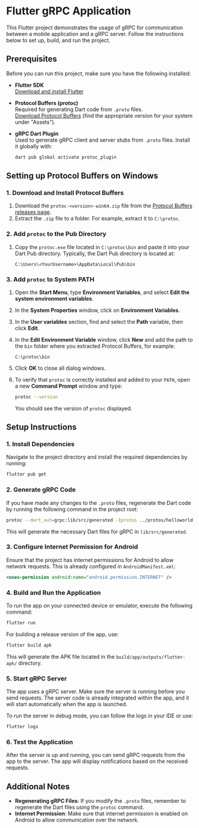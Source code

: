 # Flutter gRPC Application

This Flutter project demonstrates the usage of gRPC for communication between a mobile application and a gRPC server. Follow the instructions below to set up, build, and run the project.

## Prerequisites

Before you can run this project, make sure you have the following installed:

- **Flutter SDK**  
  [Download and install Flutter](https://flutter.dev/docs/get-started/install)
  
- **Protocol Buffers (protoc)**  
  Required for generating Dart code from `.proto` files.  
  [Download Protocol Buffers](https://github.com/protocolbuffers/protobuf/releases/latest) (find the appropriate version for your system under "Assets").

- **gRPC Dart Plugin**  
  Used to generate gRPC client and server stubs from `.proto` files. Install it globally with:
  
  ```bash
  dart pub global activate protoc_plugin
  ```

## Setting up Protocol Buffers on Windows

### 1. Download and Install Protocol Buffers

1. Download the `protoc-<version>-win64.zip` file from the [Protocol Buffers releases page](https://github.com/protocolbuffers/protobuf/releases/latest).
2. Extract the `.zip` file to a folder. For example, extract it to `C:\protoc`.

### 2. Add `protoc` to the Pub Directory

1. Copy the `protoc.exe` file located in `C:\protoc\bin` and paste it into your Dart Pub directory. Typically, the Dart Pub directory is located at:
   ```
   C:\Users\<YourUsername>\AppData\Local\Pub\bin
   ```

### 3. Add `protoc` to System PATH

1. Open the **Start Menu**, type **Environment Variables**, and select **Edit the system environment variables**.
2. In the **System Properties** window, click on **Environment Variables**.
3. In the **User variables** section, find and select the **Path** variable, then click **Edit**.
4. In the **Edit Environment Variable** window, click **New** and add the path to the `bin` folder where you extracted Protocol Buffers, for example:
   ```
   C:\protoc\bin
   ```
5. Click **OK** to close all dialog windows.

6. To verify that `protoc` is correctly installed and added to your `PATH`, open a new **Command Prompt** window and type:
   ```bash
   protoc --version
   ```
   You should see the version of `protoc` displayed.

## Setup Instructions

### 1. Install Dependencies

Navigate to the project directory and install the required dependencies by running:

```bash
flutter pub get
```

### 2. Generate gRPC Code

If you have made any changes to the `.proto` files, regenerate the Dart code by running the following command in the project root:

```bash
protoc --dart_out=grpc:lib/src/generated -Iprotos ../protos/helloworld.proto
```

This will generate the necessary Dart files for gRPC in `lib/src/generated`.

### 3. Configure Internet Permission for Android

Ensure that the project has internet permissions for Android to allow network requests. This is already configured in `AndroidManifest.xml`:

```xml
<uses-permission android:name="android.permission.INTERNET" />
```

### 4. Build and Run the Application

To run the app on your connected device or emulator, execute the following command:

```bash
flutter run
```

For building a release version of the app, use:

```bash
flutter build apk
```

This will generate the APK file located in the `build/app/outputs/flutter-apk/` directory.

### 5. Start gRPC Server

The app uses a gRPC server. Make sure the server is running before you send requests. The server code is already integrated within the app, and it will start automatically when the app is launched.

To run the server in debug mode, you can follow the logs in your IDE or use:

```bash
flutter logs
```

### 6. Test the Application

After the server is up and running, you can send gRPC requests from the app to the server. The app will display notifications based on the received requests.

## Additional Notes

- **Regenerating gRPC Files**: If you modify the `.proto` files, remember to regenerate the Dart files using the `protoc` command.
- **Internet Permission**: Make sure that internet permission is enabled on Android to allow communication over the network.
  
